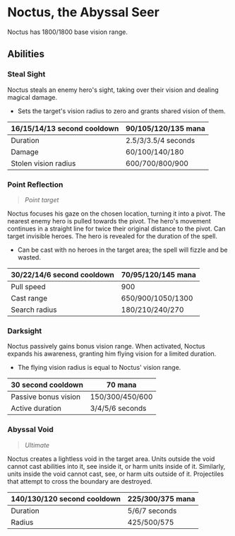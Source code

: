 # Noctus, the Abyssal Seer

Noctus has 1800/1800 base vision range.

## Abilities

### Steal Sight

Noctus steals an enemy hero's sight, taking over their vision and dealing magical damage.

 - Sets the target's vision radius to zero and grants shared vision of them.

| 16/15/14/13 second cooldown | 90/105/120/135 mana |
|---|---|
| Duration | 2.5/3/3.5/4 seconds |
| Damage | 60/100/140/180 |
| Stolen vision radius | 600/700/800/900 |

### Point Reflection

> *Point target*

Noctus focuses his gaze on the chosen location, turning it into a pivot. The nearest enemy hero is pulled towards the pivot. The hero's movement continues in a straight line for twice their original distance to the pivot. Can target invisible heroes. The hero is revealed for the duration of the spell.

 - Can be cast with no heroes in the target area; the spell will fizzle and be wasted.

| 30/22/14/6 second cooldown | 70/95/120/145 mana |
|---|---|
| Pull speed | 900 |
| Cast range | 650/900/1050/1300 |
| Search radius | 180/210/240/270 |

### Darksight

Noctus passively gains bonus vision range. When activated, Noctus expands his awareness, granting him flying vision for a limited duration.

 - The flying vision radius is equal to Noctus' vision range.

| 30 second cooldown | 70 mana |
|---|---|
| Passive bonus vision | 150/300/450/600 |
| Active duration | 3/4/5/6 seconds |

### Abyssal Void

> *Ultimate*

Noctus creates a lightless void in the target area. Units outside the void cannot cast abilities into it, see inside it, or harm units inside of it. Similarly, units inside the void cannot cast, see, or harm uits outside of it. Projectiles that attempt to cross the boundary are destroyed.
 
| 140/130/120 second cooldown | 225/300/375 mana |
|---|---|
| Duration | 5/6/7 seconds |
| Radius | 425/500/575 |
